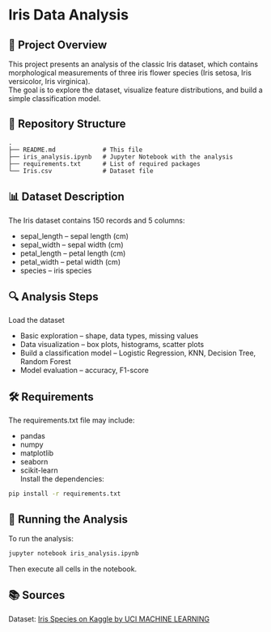 # Iris Data Analysis  

## 📌 Project Overview  
This project presents an analysis of the classic Iris dataset, which contains morphological measurements of three iris flower species (Iris setosa, Iris versicolor, Iris virginica).  
The goal is to explore the dataset, visualize feature distributions, and build a simple classification model.  

## 📂 Repository Structure  
```
.
├── README.md             # This file
├── iris_analysis.ipynb   # Jupyter Notebook with the analysis
├── requirements.txt      # List of required packages
└── Iris.csv              # Dataset file
```

## 📊 Dataset Description  
The Iris dataset contains 150 records and 5 columns:  
- sepal_length – sepal length (cm)  
- sepal_width – sepal width (cm)  
- petal_length – petal length (cm)  
- petal_width – petal width (cm)  
- species – iris species  

## 🔍 Analysis Steps  
Load the dataset  
- Basic exploration – shape, data types, missing values  
- Data visualization – box plots, histograms, scatter plots  
- Build a classification model – Logistic Regression, KNN, Decision Tree, Random Forest  
- Model evaluation – accuracy, F1-score  

## 🛠 Requirements  
The requirements.txt file may include:  
- pandas  
- numpy  
- matplotlib  
- seaborn  
- scikit-learn  
Install the dependencies:  
```bash
pip install -r requirements.txt
```

## 🚀 Running the Analysis  
To run the analysis:  
```bash
jupyter notebook iris_analysis.ipynb
```
Then execute all cells in the notebook.  

## 📚 Sources
Dataset: [Iris Species on Kaggle by UCI MACHINE LEARNING](https://www.kaggle.com/datasets/uciml/iris)
